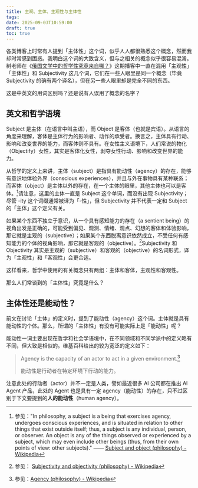 ```yaml
---
title: 主观、主体、主观性与主体性
tags:
date: 2025-09-03T10:59:00
draft: true
toc: true
---
```


各类博客上时常有人提到「主体性」这个词，似乎人人都很熟悉这个概念，然而我却时常感到困惑。我明白这个词的大致含义，但与之相关的概念似乎很容易混淆。树老师在《[俄国文学中的哲学性究竟来自哪？](https://podcasts.apple.com/cn/podcast/%E7%8B%AC%E6%A0%91%E4%B8%8D%E6%88%90%E6%9E%97/id1711052890?i=1000718044567)》这期播客中一直在混用「主观性」「主体性」和 Subjectivity 这几个词，它们在一些人眼里是同一个概念（毕竟 Subjectivity 的确有两个译名），但在另一些人眼里却是完全不同的东西。

这是中英文的用词区别吗？还是说有人误用了概念的名字？<!--more-->

## 英文和哲学语境

Subject 是主体（在语言中叫主语），而 Object 是客体（也就是宾语）。从语言的角度来理解，客体是主体行为的影响者、动作的承受者。换言之，主体具有行动、影响和改变世界的能力，而客体则不具有。在女性主义语境下，人们常说的物化（Objectify）女性，其实是客体化女性，剥夺女性行动、影响和改变世界的能力。

从哲学的定义上来讲，主体（subject）是指具有能动性（agency）的存在，能够有意识地体验外界（conscious experiences），并且与外在事物具有某种联系；而客体（object）是主体以外的存在，在一个主体的眼里，其他主体也可以是客体。[^1]请注意，这里的主体一直是 Subject 这个单词，而没有出现 Subjectivity；尽管 -ity 这个词缀通常被译为「-性」，但 Subjectivity 并不代表一定和 Subject 的「主体」这个定义有关。

如果某个东西不独立于意识，从一个具有感知能力的存在（a sentient being）的视角出发是正确的，可能受到偏见、观测、情绪、观点、幻想的客体和体验影响，那它就是主观的（subjective）；如果某个东西脱离意识依然成立，不受任何有感知能力的个体的视角影响，那它就是客观的（objective）。[^2]Subjectivity 和 Objectivity 其实是主观的（subjective）和客观的（objective）的名词形式，译为「主观性」和「客观性」会更合适。

这样看来，哲学中使用的有关概念只有两组：主体和客体，主观性和客观性。

那么人们常谈到的「主体性」究竟是什么？

## 主体性还是能动性？

前文在讨论「主体」的定义时，提到了能动性（agency）这个词。主体就是具有能动性的个体。那么，所谓的「主体性」有没有可能实际上是「能动性」呢？

能动性一词主要出现在哲学和社会学语境中，在不同领域和不同学派中的定义略有不同，但大致是相似的。维基百科给出的较为宽泛的定义如下：

>  Agency is the capacity of an actor to act in a given environment.[^3]
>  
>  能动性是行动者在特定环境下行动的能力。

注意此处的行动者（actor）并不一定是人类，譬如最近很多 AI 公司都在推出 AI Agent 产品，此处的 Agent 也是具有一定 agency（能动性）的存在，只不过区别于下文要提到的**人的能动性**（human agency）。



[^1]: 参见："In philosophy, a subject is a being that exercises agency, undergoes conscious experiences, and is situated in relation to other things that exist outside itself; thus, a subject is any individual, person, or observer. An object is any of the things observed or experienced by a subject, which may even include other beings (thus, from their own points of view: other subjects)." —— [Subject and object (philosophy) - Wikipedia](https://en.wikipedia.org/wiki/Subject_and_object_(philosophy))

[^2]: 参见： [Subjectivity and objectivity (philosophy) - Wikipedia](https://en.wikipedia.org/wiki/Subjectivity_and_objectivity_(philosophy))

[^3]: 参见：[Agency (philosophy) - Wikipedia](https://en.wikipedia.org/wiki/Agency_(philosophy))
